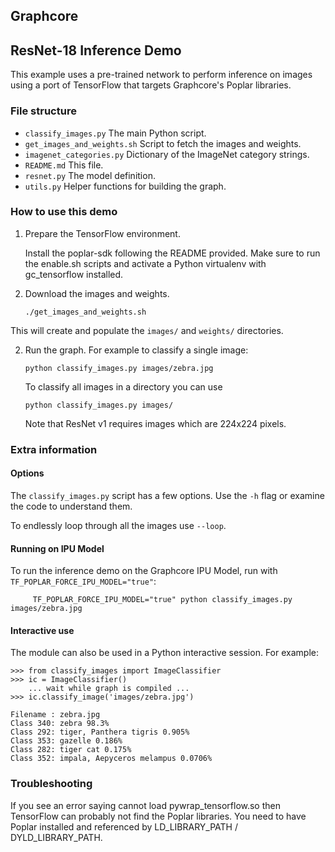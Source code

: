 
Graphcore
---
## ResNet-18 Inference Demo

This example uses a pre-trained network to perform inference on images using a port
of TensorFlow that targets Graphcore's Poplar libraries.

### File structure

* `classify_images.py` The main Python script.
* `get_images_and_weights.sh` Script to fetch the images and weights.
* `imagenet_categories.py` Dictionary of the ImageNet category strings.
* `README.md` This file.
* `resnet.py` The model definition.
* `utils.py` Helper functions for building the graph.

### How to use this demo

1) Prepare the TensorFlow environment.

   Install the poplar-sdk following the README provided. Make sure to run the enable.sh scripts and activate a Python virtualenv with gc_tensorflow installed.

2) Download the images and weights.

       ./get_images_and_weights.sh

  This will create and populate the `images/` and `weights/` directories. 
  
2) Run the graph. For example to classify a single image:

       python classify_images.py images/zebra.jpg

   To classify all images in a directory you can use

       python classify_images.py images/

   Note that ResNet v1 requires images which are 224x224 pixels.

### Extra information

#### Options
The `classify_images.py` script has a few options. Use the `-h` flag or examine the code to understand them.

To endlessly loop through all the images use `--loop`.

#### Running on IPU Model
To run the inference demo on the Graphcore IPU Model, run with `TF_POPLAR_FORCE_IPU_MODEL="true"`:

         TF_POPLAR_FORCE_IPU_MODEL="true" python classify_images.py images/zebra.jpg

#### Interactive use
The module can also be used in a Python interactive session. For example:

    >>> from classify_images import ImageClassifier
    >>> ic = ImageClassifier()
        ... wait while graph is compiled ...
    >>> ic.classify_image('images/zebra.jpg')
   
    Filename : zebra.jpg
    Class 340: zebra 98.3%
    Class 292: tiger, Panthera tigris 0.905%
    Class 353: gazelle 0.186%
    Class 282: tiger cat 0.175%
    Class 352: impala, Aepyceros melampus 0.0706% 

### Troubleshooting

If you see an error saying cannot load pywrap_tensorflow.so then TensorFlow can probably
not find the Poplar libraries. You need to have Poplar installed and referenced by
LD_LIBRARY_PATH / DYLD_LIBRARY_PATH.
